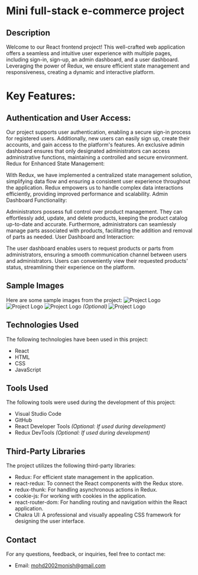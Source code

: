 # Mini full-stack e-commerce project

## Description

Welcome to our React frontend project! This well-crafted web application offers a seamless and intuitive user experience with multiple pages, including sign-in, sign-up, an admin dashboard, and a user dashboard. Leveraging the power of Redux, we ensure efficient state management and responsiveness, creating a dynamic and interactive platform.

# Key Features:

## Authentication and User Access:

Our project supports user authentication, enabling a secure sign-in process for registered users. Additionally, new users can easily sign up, create their accounts, and gain access to the platform's features.
An exclusive admin dashboard ensures that only designated administrators can access administrative functions, maintaining a controlled and secure environment.
Redux for Enhanced State Management:

With Redux, we have implemented a centralized state management solution, simplifying data flow and ensuring a consistent user experience throughout the application.
Redux empowers us to handle complex data interactions efficiently, providing improved performance and scalability.
Admin Dashboard Functionality:

Administrators possess full control over product management. They can effortlessly add, update, and delete products, keeping the product catalog up-to-date and accurate.
Furthermore, administrators can seamlessly manage parts associated with products, facilitating the addition and removal of parts as needed.
User Dashboard and Interaction:

The user dashboard enables users to request products or parts from administrators, ensuring a smooth communication channel between users and administrators.
Users can conveniently view their requested products' status, streamlining their experience on the platform.

## Sample  Images 
Here are some sample images from the project:
![Project Logo](https://lh3.googleusercontent.com/kx81662uC1Y3itwPsAYKgYqB7RDA8YKIx1FFy2qF88eW80Mb_hqMNc9TqtspRLfI_qML8N1TubDmuAMLzy2zAcGcfpJwi7W5xv6OKaogXQ) 
![Project Logo](https://lh3.googleusercontent.com/R0YcGqrOVnCm6_d4D60IXH63SsKa5qKluqTdOD9q0k7EGBwbZuXu9kWMilrXIVu3ZlJsvg91mXg2CH1SjbsnH9mCsIW2su8vm179z5gwuw) 
![Project Logo](https://lh3.googleusercontent.com/4Ulj8-XWImd5eOp2Aa9RH6PCPH0IDdKXZkn7j2rI7vFfrU7koJCu9kqBnNqq0bwuQb_pJlE54Wg5c6F17ewhn8oauM7WxXworBDJtj6Xtw) *(Optional)*
![Project Logo](https://lh3.googleusercontent.com/KvbCzhLTKoKJrpsGPZsX9d42ZW310xprdFnahBvArOiaurSx_2ZJc2vQjsVg24Ms12_4GKaFzMC6xx9-ar_J0vC40-6d9KNxk6cD8rTb) 

## Technologies Used

The following technologies have been used in this project:

- React
- HTML
- CSS
- JavaScript

## Tools Used

The following tools were used during the development of this project:

- Visual Studio Code
- GitHub
- React Developer Tools *(Optional: If used during development)*
- Redux DevTools *(Optional: If used during development)*

## Third-Party Libraries

The project utilizes the following third-party libraries:

- Redux: For efficient state management in the application.
- react-redux: To connect the React components with the Redux store.
- redux-thunk: For handling asynchronous actions in Redux.
- cookie-js: For working with cookies in the application.
- react-router-dom: For handling routing and navigation within the React application.
- Chakra UI: A professional and visually appealing CSS framework for designing the user interface.

## Contact

For any questions, feedback, or inquiries, feel free to contact me:

- Email: mohd2002monish@gmail.com
